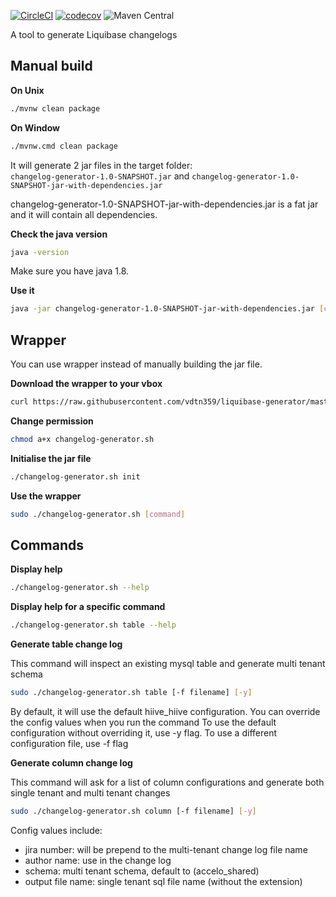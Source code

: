 [![CircleCI](https://circleci.com/gh/vdtn359/liquibase-generator.svg?style=svg)](https://circleci.com/gh/vdtn359/liquibase-generator)
[![codecov](https://codecov.io/gh/vdtn359/liquibase-generator/branch/master/graph/badge.svg)](https://codecov.io/gh/vdtn359/liquibase-generator)
![Maven Central](https://img.shields.io/maven-central/v/org.apache.maven/apache-maven.svg)


A tool to generate Liquibase changelogs

## Manual build

**On Unix**
```bash
./mvnw clean package
```
**On Window**
```bash
./mvnw.cmd clean package
```

It will generate 2 jar files in the target folder: <br/>
`changelog-generator-1.0-SNAPSHOT.jar` and `changelog-generator-1.0-SNAPSHOT-jar-with-dependencies.jar`

changelog-generator-1.0-SNAPSHOT-jar-with-dependencies.jar is a fat jar and it will contain all dependencies.

**Check the java version**

```bash
java -version
```
Make sure you have java 1.8. 

**Use it**

```bash
java -jar changelog-generator-1.0-SNAPSHOT-jar-with-dependencies.jar [command]
```

## Wrapper 
You can use wrapper instead of manually building the jar file.

**Download the wrapper to your vbox**

```bash
curl https://raw.githubusercontent.com/vdtn359/liquibase-generator/master/changelog-generator.sh -O
```

**Change permission**

```bash
chmod a+x changelog-generator.sh
```

**Initialise the jar file**

```bash
./changelog-generator.sh init
```

**Use the wrapper**

```bash
sudo ./changelog-generator.sh [command]
```

## Commands

**Display help**

```bash
./changelog-generator.sh --help
```

**Display help for a specific command**

```bash
./changelog-generator.sh table --help
```

**Generate table change log**

This command will inspect an existing mysql table and generate multi tenant schema

```bash
sudo ./changelog-generator.sh table [-f filename] [-y]
```

By default, it will use the default hiive_hiive configuration. You can override the config values when you run the command
To use the default configuration without overriding it, use -y flag. To use a different configuration file, use -f flag

**Generate column change log**

This command will ask for a list of column configurations and generate both single tenant and multi tenant changes

```bash
sudo ./changelog-generator.sh column [-f filename] [-y]
```

Config values include:
* jira number: will be prepend to the multi-tenant change log file name
* author name: use in the change log
* schema: multi tenant schema, default to (accelo_shared)
* output file name: single tenant sql file name (without the extension)

